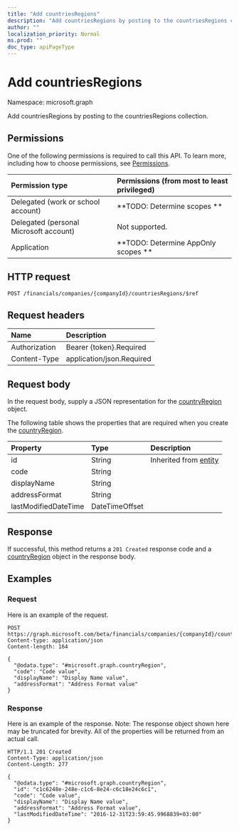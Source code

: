 ```yaml
---
title: "Add countriesRegions"
description: "Add countriesRegions by posting to the countriesRegions collection."
author: ""
localization_priority: Normal
ms.prod: ""
doc_type: apiPageType
---
```


# Add countriesRegions

Namespace: microsoft.graph

Add countriesRegions by posting to the countriesRegions collection.

## Permissions
One of the following permissions is required to call this API. To learn more, including how to choose permissions, see [Permissions](/concepts/permissions-reference.md).

|Permission type|Permissions (from most to least privileged)|
|:---|:---|
|Delegated (work or school account)|**TODO: Determine scopes **|
|Delegated (personal Microsoft account)|Not supported.|
|Application|**TODO: Determine AppOnly scopes **|

## HTTP request
<!-- {
  "blockType": "ignored"
}
-->
``` http
POST /financials/companies/{companyId}/countriesRegions/$ref
```

## Request headers
|Name|Description|
|:---|:---|
|Authorization|Bearer {token}.Required|
|Content-Type|application/json.Required|

## Request body
In the request body, supply a JSON representation for the [countryRegion](../resources/countryregion.md) object.

The following table shows the properties that are required when you create the [countryRegion](../resources/countryregion.md).

|Property|Type|Description|
|:---|:---|:---|
|id|String| Inherited from [entity](../resources/entity.md)|
|code|String||
|displayName|String||
|addressFormat|String||
|lastModifiedDateTime|DateTimeOffset||



## Response
If successful, this method returns a `201 Created` response code and a [countryRegion](../resources/countryregion.md) object in the response body.

## Examples

### Request
Here is an example of the request.
<!-- {
  "blockType": "request",
  "name": "create_countryregion_from_"
}
-->
``` http
POST https://graph.microsoft.com/beta/financials/companies/{companyId}/countriesRegions
Content-type: application/json
Content-length: 164

{
  "@odata.type": "#microsoft.graph.countryRegion",
  "code": "Code value",
  "displayName": "Display Name value",
  "addressFormat": "Address Format value"
}
```

### Response
Here is an example of the response. Note: The response object shown here may be truncated for brevity. All of the properties will be returned from an actual call.
<!-- {
  "blockType": "response",
  "truncated": true,
  "@odata.type": "microsoft.graph.countryregion"
}
-->
``` http
HTTP/1.1 201 Created
Content-Type: application/json
Content-Length: 277

{
  "@odata.type": "#microsoft.graph.countryRegion",
  "id": "c1c6248e-248e-c1c6-8e24-c6c18e24c6c1",
  "code": "Code value",
  "displayName": "Display Name value",
  "addressFormat": "Address Format value",
  "lastModifiedDateTime": "2016-12-31T23:59:45.9968839+03:00"
}
```

